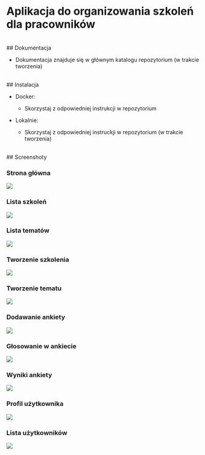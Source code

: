 # Aplikacja do organizowania szkoleń dla pracowników

<br>
## Dokumentacja

- Dokumentacja znajduje się w głównym katalogu repozytorium (w trakcie tworzenia)

<br>
## Instalacja

- Docker:
  - Skorzystaj z odpowiedniej instrukcji w repozytorium

- Lokalnie:
  - Skorzystaj z odpowiedniej instruckji w repozytorium (w trakcie tworzenia)

<br>
## Screenshoty

### Strona główna
<img src="https://github.com/nadrowskyy/organize-application/blob/main/screenshots/strona_glowna.png">

### Lista szkoleń
<img src="https://github.com/nadrowskyy/organize-application/blob/main/screenshots/lista_szkolen.png">

### Lista tematów
<img src="https://github.com/nadrowskyy/organize-application/blob/main/screenshots/lista_tematow.png">

### Tworzenie szkolenia
<img src="https://github.com/nadrowskyy/organize-application/blob/main/screenshots/tworzenie_szkolenia.png">

### Tworzenie tematu
<img src="https://github.com/nadrowskyy/organize-application/blob/main/screenshots/zaproponuj_temat.png">

### Dodawanie ankiety
<img src="https://github.com/nadrowskyy/organize-application/blob/main/screenshots/tworzenie_ankiety.png">

### Głosowanie w ankiecie
<img src="https://github.com/nadrowskyy/organize-application/blob/main/screenshots/glosowanie.png">

### Wyniki ankiety
<img src="https://github.com/nadrowskyy/organize-application/blob/main/screenshots/ankiety.png">

### Profil użytkownika
<img src="https://github.com/nadrowskyy/organize-application/blob/main/screenshots/profil_usera.png">

### Lista użytkowników
<img src="https://github.com/nadrowskyy/organize-application/blob/main/screenshots/lista_userow.png">



